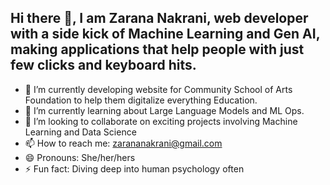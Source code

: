 ## Hi there 👋, I am Zarana Nakrani, web developer with a side kick of Machine Learning and Gen AI, making applications that help people with just few clicks and keyboard hits.

- 🔭 I’m currently developing website for Community School of Arts Foundation to help them digitalize everything Education.
- 🌱 I’m currently learning about Large Language Models and ML Ops.
- 👯 I’m looking to collaborate on exciting projects involving Machine Learning and Data Science
- 📫 How to reach me: zarananakrani@gmail.com
- 😄 Pronouns: She/her/hers
- ⚡ Fun fact: Diving deep into human psychology often
